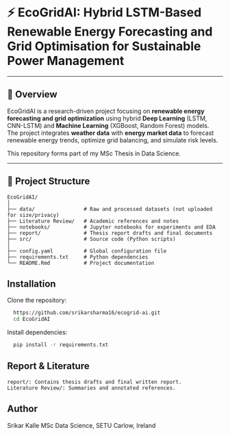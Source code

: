 # ⚡ EcoGridAI: Hybrid LSTM-Based Renewable Energy Forecasting and Grid Optimisation for Sustainable Power Management

---

## 📖 Overview
EcoGridAI is a research-driven project focusing on **renewable energy forecasting and grid optimization** using hybrid **Deep Learning** (LSTM, CNN-LSTM) and **Machine Learning** (XGBoost, Random Forest) models.  
The project integrates **weather data** with **energy market data** to forecast renewable energy trends, optimize grid balancing, and simulate risk levels.  

This repository forms part of my MSc Thesis in Data Science.

---

## 📂 Project Structure

```plaintext
EcoGridAI/
│
├── data/                # Raw and processed datasets (not uploaded for size/privacy)
├── Literature Review/   # Academic references and notes
├── notebooks/           # Jupyter notebooks for experiments and EDA
├── report/              # Thesis report drafts and final documents
├── src/                 # Source code (Python scripts)
│
├── config.yaml          # Global configuration file
├── requirements.txt     # Python dependencies
└── README.Rmd           # Project documentation
```

## Installation

Clone the repository:
```bash
  https://github.com/srikarsharma16/ecogrid-ai.git
  cd EcoGridAI
```
Install dependencies:
```bash
  pip install -r requirements.txt
```
## Report & Literature
```plaintext
report/: Contains thesis drafts and final written report.
Literature Review/: Summaries and annotated references.
```
## Author
Srikar Kalle
MSc Data Science, SETU Carlow, Ireland
